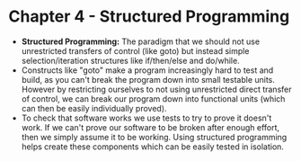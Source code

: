 # Chapter 4 - Structured Programming

- **Structured Programming:** The paradigm that we should not use unrestricted transfers of control (like goto) but instead simple selection/iteration structures like if/then/else and do/while.
- Constructs like "goto" make a program increasingly hard to test and build, as you can't break the program down into small testable units. However by restricting ourselves to not using unrestricted direct transfer of control, we can break our program down into functional units (which can then be easily individually proved).
- To check that software works we use tests to try to prove it doesn't work. If we can't prove our software to be broken after enough effort, then we simply assume it to be working. Using structured programming helps create these components which can be easily tested in isolation.